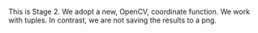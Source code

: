 This is Stage 2. We adopt a new, OpenCV, coordinate function. We work with tuples. In contrast, we are not saving the results to a png.
